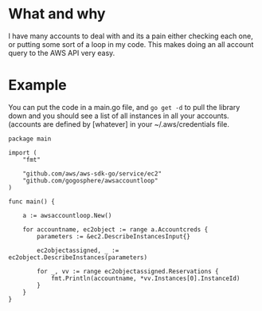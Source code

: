 #  What and why
I have many accounts to deal with and  its a pain either checking each one, or putting some sort of a loop  in my code.  This makes doing an all account query to the AWS API very easy.
# Example 
You can put the code in a main.go file, and ```go get -d``` to pull the library down and  you should see a list of all instances in all your accounts.  (accounts are defined by [whatever] in your ~/.aws/credentials file.
```
package main

import (
	"fmt"

	"github.com/aws/aws-sdk-go/service/ec2"
	"github.com/gogosphere/awsaccountloop"
)

func main() {

	a := awsaccountloop.New()

	for accountname, ec2object := range a.Accountcreds {
		parameters := &ec2.DescribeInstancesInput{}

		ec2objectassigned, _ := ec2object.DescribeInstances(parameters)

		for _, vv := range ec2objectassigned.Reservations {
			fmt.Println(accountname, *vv.Instances[0].InstanceId)
		}
	}
}

```
